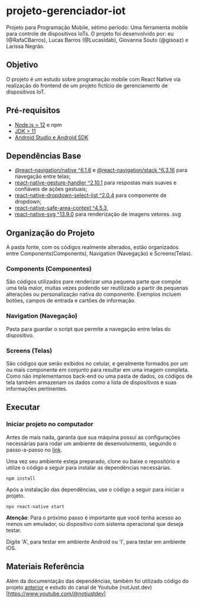 # projeto-gerenciador-iot
Projeto para Programação Mobile, sétimo período: Uma ferramenta mobile para controle de dispositivos IoTs. O projeto foi desenvolvido por: eu (@RafaCBarros), Lucas Barros (@Lucasldab), Giovanna Souto (@gisoaz) e Larissa Negrão.

## Objetivo
O projeto é um estudo sobre programação mobile com React Native via realização do frontend de um projeto fictício de gerenciamento de dispositivos IoT.

## Pré-requisitos
- [Node.js > 12](https://nodejs.org) e npm
- [JDK > 11](https://www.oracle.com/java/technologies/downloads/#java11)
- [Android Studio e Android SDK](https://developer.android.com/studio)

## Dependências Base

- [@react-navigation/native ^6.1.6](https://reactnavigation.org/docs/getting-started/) e [@react-navigation/stack ^6.3.16](https://reactnavigation.org/docs/stack-navigator/) para navegação entre telas;
- [react-native-gesture-handler ^2.10.1](https://www.npmjs.com/package/react-native-gesture-handler) para respostas mais suaves e confiáveis de ações gestuais;
- [react-native-dropdown-select-list ^2.0.4](https://www.npmjs.com/package/react-native-dropdown-select-list) para componente de dropdown;
- [react-native-safe-area-context ^4.5.3](https://www.npmjs.com/package/react-native-safe-area-context),
- [react-native-svg ^13.9.0](https://www.npmjs.com/package/react-native-svg) para renderização de imagens vetores .svg

## Organização do Projeto
A pasta fonte, com os códigos realmente alterados, estão organizados entre Components(Components), Navigation (Navegação) e Screens(Telas).
### Components (Componentes)
São códigos utilizados pare renderizar uma pequena parte que compõe uma tela maior, muitas vezes podendo ser reutilizado a partir de pequenas alterações ou personalização nativa do componente. Exemplos incluem botões, campos de entrada e cartões de informação.
### Navigation (Navegação)
Pasta para guardar o script que permite a navegação entre telas do dispositivo.
### Screens (Telas)
São códigos que serão exibidos no celular, e geralmente formados por um ou mais componente em conjunto para resultar em uma imagem completa. Como não implementamos back-end ou uma pasta de dados, os códigos de tela também armazenam os dados como a lista de dispositivos e suas informações pertinentes.

## Executar
### Iniciar projeto no computador
Antes de mais nada, garanta que sua máquina possuí as configurações necessárias para rodar um ambiente de desenvolvimento, seguindo o passo-a-passo no [link](https://reactnative.dev/docs/environment-setup).

Uma vez seu ambiente esteja preparado, clone ou baixe o repositório e utilize o código a seguir para instalar as dependências necessárias. 
```
npm install
```
Após a instalação das dependências, use o código a seguir para iniciar o projeto.
```
npx react-native start
```
**Atenção**: Para o próximo passo é importante que você tenha acesso ao menos um emulador, ou dispositivo com sistema operacional que deseja testar.

Digite 'A', para testar em ambiente Android ou 'I', para testar em ambiente iOS.

## Materiais Referência
Além da documentação das dependências, também foi utilizado código do projeto [anterior](https://github.com/RafaCBarros/Biciclub) e estudo do canal de Youtube (notJust.dev)[https://www.youtube.com/@notjustdev]